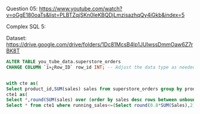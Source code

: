 Question 05:
https://www.youtube.com/watch?v=oGgE180oaTs&list=PLBTZqjSKn0IeKBQDjLmzisazhqQy4iGkb&index=5





Complex SQL 5:

Dataset: https://drive.google.com/drive/folders/1Dc81McsB4lp1JUIwssDmmOaw6Z7rBK8T


```sql
ALTER TABLE you_tube_data.superstore_orders
CHANGE COLUMN `ï»¿Row_ID` row_id INT; -- Adjust the data type as needed


with cte as(
Select product_id,SUM(sales) sales from superstore_orders group by product_id),
cte1 as(
Select *,round(SUM(sales) over (order by sales desc rows between unbounded preceding and current row),2)as running_sales  from cte)
Select * from cte1 where running_sales<=(Select round(0.8*SUM(Sales),2) sales from superstore_orders);
```